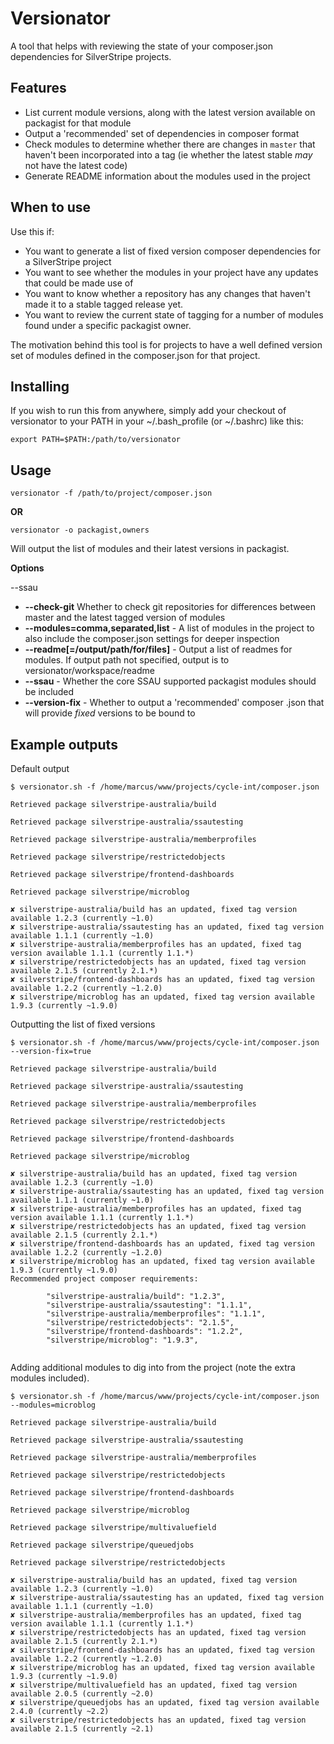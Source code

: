 # Versionator

A tool that helps with reviewing the state of your composer.json
dependencies for SilverStripe projects.

## Features

* List current module versions, along with the latest version available on
  packagist for that module
* Output a 'recommended' set of dependencies in composer format
* Check modules to determine whether there are changes in `master` that
  haven't been incorporated into a tag (ie whether the latest stable _may_
  not have the latest code)
* Generate README information about the modules used in the project

## When to use

Use this if:

* You want to generate a list of fixed version composer dependencies for a
  SilverStripe project
* You want to see whether the modules in your project have any updates
  that could be made use of
* You want to know whether a repository has any changes that haven't made it
  to a stable tagged release yet.
* You want to review the current state of tagging for a number of modules found
  under a specific packagist owner.

The motivation behind this tool is for projects to have a well
defined version set of modules defined in the composer.json for that project.

## Installing

If you wish to run this from anywhere, simply add your checkout of versionator to your PATH in your ~/.bash_profile (or ~/.bashrc) like this:

```
export PATH=$PATH:/path/to/versionator
```

## Usage

`versionator -f /path/to/project/composer.json`

**OR**

`versionator -o packagist,owners`

Will output the list of modules and their latest versions in packagist.

**Options**

--ssau
* **--check-git** Whether to check git repositories for differences
  between master and the latest tagged version of modules
* **--modules=comma,separated,list** - A list of modules in the project
  to also include the composer.json settings for deeper inspection
* **--readme[=/output/path/for/files]** - Output a list of readmes for modules.
  If output path not specified, output is to versionator/workspace/readme
* **--ssau** - Whether the core SSAU supported packagist modules should be
  included
* **--version-fix** - Whether to output a 'recommended' composer .json
  that will provide _fixed_ versions to be bound to

## Example outputs

Default output

```
$ versionator.sh -f /home/marcus/www/projects/cycle-int/composer.json

Retrieved package silverstripe-australia/build

Retrieved package silverstripe-australia/ssautesting

Retrieved package silverstripe-australia/memberprofiles

Retrieved package silverstripe/restrictedobjects

Retrieved package silverstripe/frontend-dashboards

Retrieved package silverstripe/microblog

✘ silverstripe-australia/build has an updated, fixed tag version available 1.2.3 (currently ~1.0)
✘ silverstripe-australia/ssautesting has an updated, fixed tag version available 1.1.1 (currently ~1.0)
✘ silverstripe-australia/memberprofiles has an updated, fixed tag version available 1.1.1 (currently 1.1.*)
✘ silverstripe/restrictedobjects has an updated, fixed tag version available 2.1.5 (currently 2.1.*)
✘ silverstripe/frontend-dashboards has an updated, fixed tag version available 1.2.2 (currently ~1.2.0)
✘ silverstripe/microblog has an updated, fixed tag version available 1.9.3 (currently ~1.9.0)
```

Outputting the list of fixed versions

```
$ versionator.sh -f /home/marcus/www/projects/cycle-int/composer.json --version-fix=true

Retrieved package silverstripe-australia/build

Retrieved package silverstripe-australia/ssautesting

Retrieved package silverstripe-australia/memberprofiles

Retrieved package silverstripe/restrictedobjects

Retrieved package silverstripe/frontend-dashboards

Retrieved package silverstripe/microblog

✘ silverstripe-australia/build has an updated, fixed tag version available 1.2.3 (currently ~1.0)
✘ silverstripe-australia/ssautesting has an updated, fixed tag version available 1.1.1 (currently ~1.0)
✘ silverstripe-australia/memberprofiles has an updated, fixed tag version available 1.1.1 (currently 1.1.*)
✘ silverstripe/restrictedobjects has an updated, fixed tag version available 2.1.5 (currently 2.1.*)
✘ silverstripe/frontend-dashboards has an updated, fixed tag version available 1.2.2 (currently ~1.2.0)
✘ silverstripe/microblog has an updated, fixed tag version available 1.9.3 (currently ~1.9.0)
Recommended project composer requirements:

		"silverstripe-australia/build": "1.2.3",
		"silverstripe-australia/ssautesting": "1.1.1",
		"silverstripe-australia/memberprofiles": "1.1.1",
		"silverstripe/restrictedobjects": "2.1.5",
		"silverstripe/frontend-dashboards": "1.2.2",
		"silverstripe/microblog": "1.9.3",


```

Adding additional modules to dig into from the project (note the extra modules included).

```
$ versionator.sh -f /home/marcus/www/projects/cycle-int/composer.json --modules=microblog

Retrieved package silverstripe-australia/build

Retrieved package silverstripe-australia/ssautesting

Retrieved package silverstripe-australia/memberprofiles

Retrieved package silverstripe/restrictedobjects

Retrieved package silverstripe/frontend-dashboards

Retrieved package silverstripe/microblog

Retrieved package silverstripe/multivaluefield

Retrieved package silverstripe/queuedjobs

Retrieved package silverstripe/restrictedobjects

✘ silverstripe-australia/build has an updated, fixed tag version available 1.2.3 (currently ~1.0)
✘ silverstripe-australia/ssautesting has an updated, fixed tag version available 1.1.1 (currently ~1.0)
✘ silverstripe-australia/memberprofiles has an updated, fixed tag version available 1.1.1 (currently 1.1.*)
✘ silverstripe/restrictedobjects has an updated, fixed tag version available 2.1.5 (currently 2.1.*)
✘ silverstripe/frontend-dashboards has an updated, fixed tag version available 1.2.2 (currently ~1.2.0)
✘ silverstripe/microblog has an updated, fixed tag version available 1.9.3 (currently ~1.9.0)
✘ silverstripe/multivaluefield has an updated, fixed tag version available 2.0.5 (currently ~2.0)
✘ silverstripe/queuedjobs has an updated, fixed tag version available 2.4.0 (currently ~2.2)
✘ silverstripe/restrictedobjects has an updated, fixed tag version available 2.1.5 (currently ~2.1)

```
